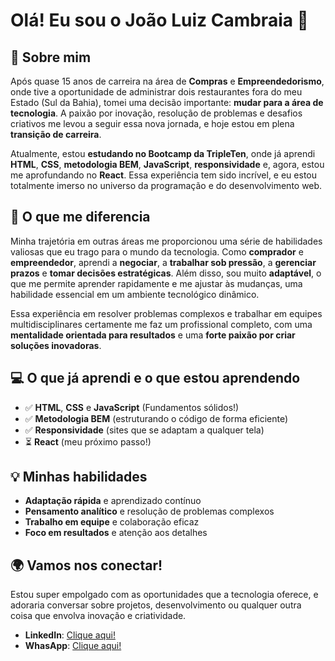 # Olá! Eu sou o João Luiz Cambraia 👋

## 🌱 Sobre mim

Após quase 15 anos de carreira na área de **Compras** e **Empreendedorismo**, onde tive a oportunidade de administrar dois restaurantes fora do meu Estado (Sul da Bahia), tomei uma decisão importante: **mudar para a área de tecnologia**. A paixão por inovação, resolução de problemas e desafios criativos me levou a seguir essa nova jornada, e hoje estou em plena **transição de carreira**.

Atualmente, estou **estudando no Bootcamp da TripleTen**, onde já aprendi **HTML**, **CSS**, **metodologia BEM**, **JavaScript**, **responsividade** e, agora, estou me aprofundando no **React**. Essa experiência tem sido incrível, e eu estou totalmente imerso no universo da programação e do desenvolvimento web.

## 🚀 O que me diferencia

Minha trajetória em outras áreas me proporcionou uma série de habilidades valiosas que eu trago para o mundo da tecnologia. Como **comprador** e **empreendedor**, aprendi a **negociar**, a **trabalhar sob pressão**, a **gerenciar prazos** e **tomar decisões estratégicas**. Além disso, sou muito **adaptável**, o que me permite aprender rapidamente e me ajustar às mudanças, uma habilidade essencial em um ambiente tecnológico dinâmico.

Essa experiência em resolver problemas complexos e trabalhar em equipes multidisciplinares certamente me faz um profissional completo, com uma **mentalidade orientada para resultados** e uma **forte paixão por criar soluções inovadoras**.

## 💻 O que já aprendi e o que estou aprendendo

- ✅ **HTML**, **CSS** e **JavaScript** (Fundamentos sólidos!)
- ✅ **Metodologia BEM** (estruturando o código de forma eficiente) 
- ✅ **Responsividade** (sites que se adaptam a qualquer tela) 
- ⏳ **React** (meu próximo passo!) 

## 💡 Minhas habilidades

- **Adaptação rápida** e aprendizado contínuo
- **Pensamento analítico** e resolução de problemas complexos
- **Trabalho em equipe** e colaboração eficaz
- **Foco em resultados** e atenção aos detalhes

## 🌍 Vamos nos conectar!

Estou super empolgado com as oportunidades que a tecnologia oferece, e adoraria conversar sobre projetos, desenvolvimento ou qualquer outra coisa que envolva inovação e criatividade.

- **LinkedIn**: [Clique aqui!](https://www.linkedin.com/in/joaoluizcambraia)
- **WhasApp**: [Clique aqui!](https://wa.me/5531996114022?text=Ol%C3%A1%20Jo%C3%A3o!%20Vi%20seu%20perfil%20no%20GitHub%20e%20gostaria%20de%20conversar%20!)
